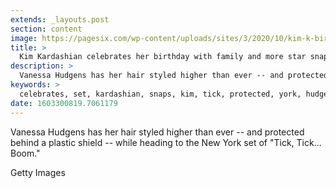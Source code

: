 ```yaml
--- 
extends: _layouts.post 
section: content 
image: https://pagesix.com/wp-content/uploads/sites/3/2020/10/kim-k-birthday.jpg?quality=90&strip=all&w=1200 
title: > 
  Kim Kardashian celebrates her birthday with family and more star snaps 
description: > 
  Vanessa Hudgens has her hair styled higher than ever -- and protected behind a plastic shield -- while heading to the New York set of "Tick, Tick...Getty Images 
keywords: > 
  celebrates, set, kardashian, snaps, kim, tick, protected, york, hudgens, shield, birthday, plastic, vanessa, star, styled, images, family 
date: 1603300819.7061179 
--- 
```

<div><p>Vanessa Hudgens has her hair styled higher than ever -- and protected behind a plastic shield -- while heading to the New York set of "Tick, Tick... Boom."</p><p class="credit">Getty Images</p>
											</div>